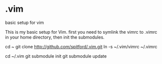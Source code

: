 # .vim
basic setup for vim

This is my basic setup for Vim.
first you need to symlink the vimrc to .vimrc in your home directory, then init the submodules.

cd ~
git clone http://github.com/spitford/.vim.git
ln -s ~/.vim/vimrc ~/.vimrc

cd ~/.vim
git submodule init
git submodule update
